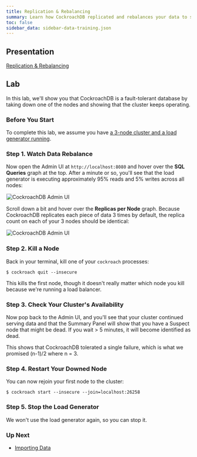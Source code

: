 ```yaml
---
title: Replication & Rebalancing
summary: Learn how CockroachDB replicated and rebalances your data to survive failures.
toc: false
sidebar_data: sidebar-data-training.json
---
```


## Presentation

[Replication &amp; Rebalancing](https://docs.google.com/presentation/d/1rOSpwKD48T4OsFRFwnrRo-7x6dLK9Gr2pg9oBRTaChg/edit#slide=id.g18624943e3_0_0)

## Lab

In this lab, we'll show you that CockroachDB is a fault-tolerant database by taking down one of the nodes and showing that the cluster keeps operating.

### Before You Start

To complete this lab, we assume you have [a 3-node cluster and a load generator running](3-node-local-insecure-cluster-load-gen.html).

### Step 1. Watch Data Rebalance

Now open the Admin UI at `http://localhost:8080` and hover over the **SQL Queries** graph at the top. After a minute or so, you'll see that the load generator is executing approximately 95% reads and 5% writes across all nodes:

<img src="{{ 'images/admin_ui_sql_queries.png' | relative_url }}" alt="CockroachDB Admin UI" style="border:1px solid #eee;max-width:100%" />

Scroll down a bit and hover over the **Replicas per Node** graph. Because CockroachDB replicates each piece of data 3 times by default, the replica count on each of your 3 nodes should be identical:

<img src="{{ 'images/admin_ui_replicas_migration.png' | relative_url }}" alt="CockroachDB Admin UI" style="border:1px solid #eee;max-width:100%" />

### Step 2. Kill a Node

Back in your terminal, kill one of your `cockroach` processes:

~~~ shell
$ cockroach quit --insecure
~~~

This kills the first node, though it doesn't really matter which node you kill because we're running a load balancer.

### Step 3. Check Your Cluster's Availability

Now pop back to the Admin UI, and you'll see that your cluster continued serving data and that the Summary Panel will show that you have a Suspect node that might be dead. If you wait > 5 minutes, it will become identified as dead.

This shows that CockroachDB tolerated a single failure, which is what we promised (n-1)/2 where n = 3.

### Step 4. Restart Your Downed Node

You can now rejoin your first node to the cluster:

~~~ shell
$ cockroach start --insecure --join=localhost:26258
~~~

### Step 5. Stop the Load Generator

We won't use the load generator again, so you can stop it.

### Up Next

- [Importing Data](importing-data.html)
